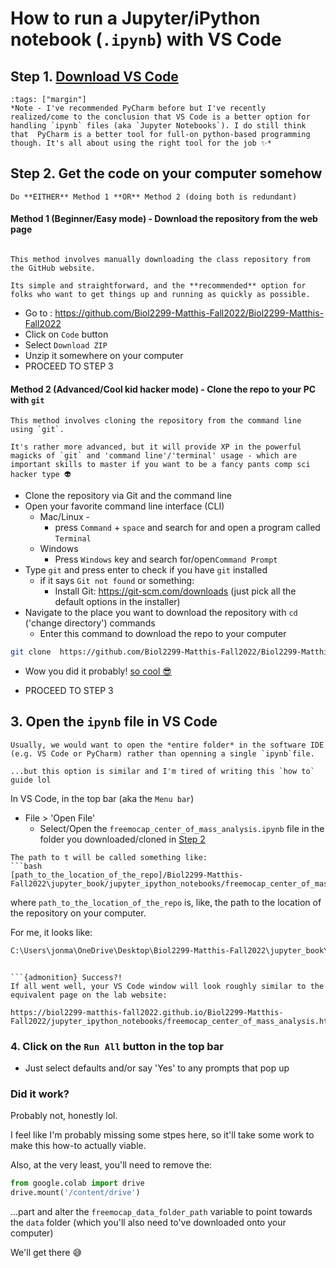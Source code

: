# How to run a Jupyter/iPython notebook (`.ipynb`) with VS Code

## Step 1. [Download VS Code](https://code.visualstudio.com/)
```{admonition} 
:tags: ["margin"]
*Note - I've recommended PyCharm before but I've recently realized/come to the conclusion that VS Code is a better option for handling `ipynb` files (aka `Jupyter Notebooks`). I do still think that  PyCharm is a better tool for full-on python-based programming though. It's all about using the right tool for the job ✨*
```
## Step 2. **Get the code on your computer somehow**

```{note}
Do **EITHER** Method 1 **OR** Method 2 (doing both is redundant)
```

#### **Method 1 (Beginner/Easy mode)** - Download the repository from the web page   
```{note} 

This method involves manually downloading the class repository from the GitHub website. 

Its simple and straightforward, and the **recommended** option for folks who want to get things up and running as quickly as possible.
```

- Go to : https://github.com/Biol2299-Matthis-Fall2022/Biol2299-Matthis-Fall2022   
- Click on `Code` button   
- Select `Download ZIP`   
- Unzip it somewhere on your computer   
- PROCEED TO STEP 3   
        
#### **Method 2 (Advanced/Cool kid hacker mode)** - Clone the repo to your PC with `git`   
```{note} 
This method involves cloning the repository from the command line using `git`.

It's rather more advanced, but it will provide XP in the powerful magicks of `git` and 'command line'/'terminal' usage - which are important skills to master if you want to be a fancy pants comp sci hacker type 👽
```

- Clone the repository via Git and the command line 
- Open your favorite command line interface (CLI)
    - Mac/Linux - 
        - press `Command` + `space` and search for and open a program called `Terminal` 
    - Windows
        - Press `Windows` key and search for/open`Command Prompt`
- Type `git` and press enter to check if you have `git` installed
    - if it says `Git not found` or something:
      - Install Git: https://git-scm.com/downloads (just pick all the default options in the installer)
- Navigate to the place you want to download the repository with `cd` ('change directory') commands
  - Enter this command to download the repo to your computer
```bash
git clone  https://github.com/Biol2299-Matthis-Fall2022/Biol2299-Matthis-Fall2022
```

-  Wow you did it probably! [so cool 😎](https://cdn.costumewall.com/wp-content/uploads/2017/08/hackerman.jpg)

- PROCEED TO STEP 3


## 3. Open the `ipynb` file  in VS Code
```{note}
Usually, we would want to open the *entire folder* in the software IDE (e.g. VS Code or PyCharm) rather than openning a single `ipynb`file. 

...but this option is similar and I'm tired of writing this `how to` guide lol
```

In VS Code, in the top bar (aka the `Menu bar`)
- File > 'Open File'
    - Select/Open the `freemocap_center_of_mass_analysis.ipynb` file in the folder you downloaded/cloned in [Step 2](#2-Get-the-code-on-your-computer-somehow)
```{note}
The path to t will be called something like:
```bash     
[path_to_the_location_of_the_repo]/Biol2299-Matthis-Fall2022\jupyter_book/jupyter_ipython_notebooks/freemocap_center_of_mass_analysis.ipynb
```     


where `path_to_the_location_of_the_repo` is, like, the path to the location of the repository on your computer. 

For me, it looks like:

```bash
C:\Users\jonma\OneDrive\Desktop\Biol2299-Matthis-Fall2022\jupyter_book\jupyter_ipython_notebooks\freemocap_center_of_mass_analysis.ipynb
```
```

```{admonition} Success?!
If all went well, your VS Code window will look roughly similar to the equivalent page on the lab website: 

https://biol2299-matthis-fall2022.github.io/Biol2299-Matthis-Fall2022/jupyter_ipython_notebooks/freemocap_center_of_mass_analysis.html
```

### 4. Click on the `Run All` button in the top bar
- Just select defaults and/or say 'Yes' to any prompts that pop up


### Did it work? 

Probably not, honestly lol. 

I feel like I'm probably missing some stpes here, so it'll take some work to make this how-to actually viable. 

Also, at the very least, you'll need to remove the:

```python
from google.colab import drive
drive.mount('/content/drive')
```

...part and alter the `freemocap_data_folder_path` variable to point towards the `data` folder (which you'll also need to've downloaded onto your computer)

We'll get there  😅

